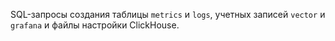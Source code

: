 SQL-запросы создания таблицы `metrics` и `logs`, учетных записей `vector` и `grafana` и файлы настройки ClickHouse.
